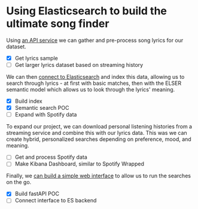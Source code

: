 # Using Elasticsearch to build the ultimate song finder


Using [an API service](/get_lyrics_musixmatch.ipynb) we can gather and pre-process song lyrics for our dataset.
- [X] Get lyrics sample
- [ ] Get larger lyrics dataset based on streaming history

We can then [connect to Elasticsearch](/elasticsearch.ipynb) and index this data, allowing us to search through lyrics - at first with basic matches, then with the ELSER semantic model which allows us to look through the lyrics' meaning. 
- [X] Build index
- [X] Semantic search POC
- [ ] Expand with Spotify data

To expand our project, we can download personal listening histories from a streaming service and combine this with our lyrics data. This was we can create hybrid, personalized searches depending on preference, mood, and meaning. 
- [ ] Get and process Spotify data
- [ ] Make Kibana Dashboard, similar to Spotify Wrapped

Finally, we [can build a simple web interface](/interface.py) to allow us to run the searches on the go.
- [X] Build fastAPI POC
- [ ] Connect interface to ES backend
